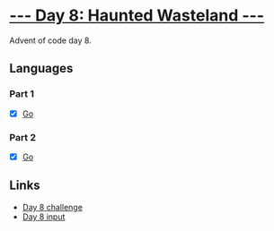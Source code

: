 # [--- Day 8: Haunted Wasteland ---](https://adventofcode.com/2023/day/8)

Advent of code day 8.

## Languages

### Part 1

- [x] [Go](day-08-part1.go)

### Part 2

- [x] [Go](day-08-part2.go)

## Links

- [Day 8 challenge](https://adventofcode.com/2023/day/8)
- [Day 8 input](https://adventofcode.com/2023/day/8/input)
